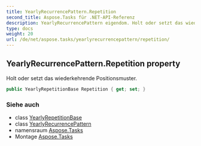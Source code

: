 ```yaml
---
title: YearlyRecurrencePattern.Repetition
second_title: Aspose.Tasks für .NET-API-Referenz
description: YearlyRecurrencePattern eigendom. Holt oder setzt das wiederkehrende Positionsmuster.
type: docs
weight: 20
url: /de/net/aspose.tasks/yearlyrecurrencepattern/repetition/
---
```

## YearlyRecurrencePattern.Repetition property

Holt oder setzt das wiederkehrende Positionsmuster.

```csharp
public YearlyRepetitionBase Repetition { get; set; }
```

### Siehe auch

* class [YearlyRepetitionBase](../../yearlyrepetitionbase/)
* class [YearlyRecurrencePattern](../)
* namensraum [Aspose.Tasks](../../yearlyrecurrencepattern/)
* Montage [Aspose.Tasks](../../../)


